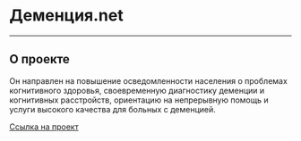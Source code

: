 # Деменция.net

----
## О проекте
Он направлен на повышение осведомленности населения о проблемах когнитивного здоровья, своевременную диагностику деменции и когнитивных расстройств, ориентацию на непрерывную помощь и услуги высокого качества для больных с деменцией. 

[Ссылка на проект](https://github.com/JaneMikh/generational-memory-project)
